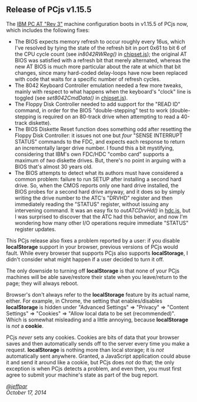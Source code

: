 Release of PCjs v1.15.5
---

The [IBM PC AT "Rev 3"](/devices/pc/machine/5170/ega/1152kb/rev3/) machine configuration boots in
v1.15.5 of PCjs now, which includes the following fixes:

+ The BIOS expects memory refresh to occur roughly every 16us, which I've resolved by tying the state
of the refresh bit in port 0x61 to bit 6 of the CPU cycle count (see *in8042RWReg()* in [chipset.js](/my_modules/pcjs-client/lib/chipset.js));
the original AT BIOS was satisfied with a refresh bit that merely alternated, whereas the new AT BIOS
is much more particular about the rate at which that bit changes, since many hard-coded delay-loops have
now been replaced with code that waits for a specific number of refresh cycles. 
+ The 8042 Keyboard Controller emulation needed a few more tweaks, mainly with respect to what happens
when the keyboard's "clock" line is toggled (see *set8042CmdData()* in [chipset.js](/my_modules/pcjs-client/lib/chipset.js)).
+ The Floppy Disk Controller needed to add support for the "READ ID" command, in order for the BIOS
"double-stepping" test to work (double-stepping is required on an 80-track drive when attempting to read
a 40-track diskette).
+ The BIOS Diskette Reset function does something odd after resetting the Floppy Disk Controller: it
issues not one but *four* "SENSE INTERRUPT STATUS" commands to the FDC, and expects each response to
return an incrementally larger drive number.  I found this a bit mystifying, considering that IBM's
own FDC/HDC "combo card" supports a maximum of *two* diskette drives.  But, there's no point in arguing
with a BIOS that's almost 30 years old.
+ The BIOS attempts to detect what its authors must have considered a common problem: failure to run SETUP
after installing a second hard drive.  So, when the CMOS reports only one hard drive installed, the BIOS
probes for a second hard drive anyway, and it does so by simply writing the drive number to the ATC's "DRVHD"
register and then immediately reading the "STATUS" register, without issuing any intervening command.
It was an easy fix to *outATCDrvHd()* in [hdc.js](/my_modules/pcjs-client/lib/hdc.js), but I was surprised
to discover that the ATC had this behavior, and now I'm wondering how many other I/O operations require
immediate "STATUS" register updates.

This PCjs release also fixes a problem reported by a user: if you disable **localStorage** support in your
browser, previous versions of PCjs would fault.  While every browser that supports PCjs also supports
**localStorage**, I didn't consider what might happen if a user decided to turn it off.

The only downside to turning off **localStorage** is that none of your PCjs machines will be able save/restore
their state when you leave/return to the page; they will always reboot.

Browser's don't always refer to the **localStorage** feature by its actual name, either.  For example, in
Chrome, the setting that enables/disables **localStorage** is hidden under "Advanced Settings" => "Privacy" =>
"Content Settings" => "Cookies" => "Allow local data to be set (recommended)".  Which is somewhat misleading
and a little annoying, because **localStorage** is *not* a **cookie**.

PCjs *never* sets any cookies.  Cookies are bits of data that your browser saves and then automatically sends
off to the server every time you make a request.  **localStorage** is nothing more than local storage; it is
*not* automatically sent anywhere.  Granted, a JavaScript application could abuse it and send it around like a
cookie, but PCjs does *not* do that; the only exception is when PCjs detects a problem, and even then, you must
first agree to submit your machine's state as part of the bug report.

*[@jeffpar](http://twitter.com/jeffpar)*  
*October 17, 2014*
